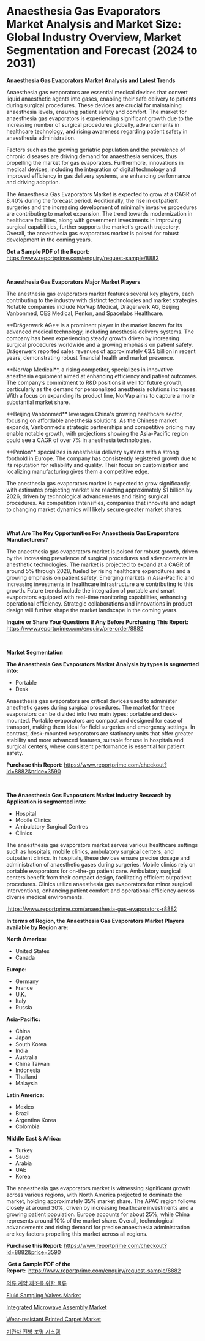<p><h1>Anaesthesia Gas Evaporators Market Analysis and Market Size: Global Industry Overview, Market Segmentation and Forecast (2024 to 2031)</h1></p><p><strong>Anaesthesia Gas Evaporators Market Analysis and Latest Trends</strong></p>
<p><p>Anaesthesia gas evaporators are essential medical devices that convert liquid anaesthetic agents into gases, enabling their safe delivery to patients during surgical procedures. These devices are crucial for maintaining anaesthesia levels, ensuring patient safety and comfort. The market for anaesthesia gas evaporators is experiencing significant growth due to the increasing number of surgical procedures globally, advancements in healthcare technology, and rising awareness regarding patient safety in anaesthesia administration.</p><p>Factors such as the growing geriatric population and the prevalence of chronic diseases are driving demand for anaesthesia services, thus propelling the market for gas evaporators. Furthermore, innovations in medical devices, including the integration of digital technology and improved efficiency in gas delivery systems, are enhancing performance and driving adoption.</p><p>The Anaesthesia Gas Evaporators Market is expected to grow at a CAGR of 8.40% during the forecast period. Additionally, the rise in outpatient surgeries and the increasing development of minimally invasive procedures are contributing to market expansion. The trend towards modernization in healthcare facilities, along with government investments in improving surgical capabilities, further supports the market's growth trajectory. Overall, the anaesthesia gas evaporators market is poised for robust development in the coming years.</p></p>
<p><strong>Get a Sample PDF of the Report:&nbsp;</strong> <a href="https://www.reportprime.com/enquiry/request-sample/8882">https://www.reportprime.com/enquiry/request-sample/8882</a></p>
<p>&nbsp;</p>
<p><strong>Anaesthesia Gas Evaporators Major Market Players</strong></p>
<p><p>The anesthesia gas evaporators market features several key players, each contributing to the industry with distinct technologies and market strategies. Notable companies include NorVap Medical, Drägerwerk AG, Beijing Vanbonmed, OES Medical, Penlon, and Spacelabs Healthcare.</p><p>**Drägerwerk AG** is a prominent player in the market known for its advanced medical technology, including anesthesia delivery systems. The company has been experiencing steady growth driven by increasing surgical procedures worldwide and a growing emphasis on patient safety. Drägerwerk reported sales revenues of approximately €3.5 billion in recent years, demonstrating robust financial health and market presence.</p><p>**NorVap Medical**, a rising competitor, specializes in innovative anesthesia equipment aimed at enhancing efficiency and patient outcomes. The company’s commitment to R&D positions it well for future growth, particularly as the demand for personalized anesthesia solutions increases. With a focus on expanding its product line, NorVap aims to capture a more substantial market share.</p><p>**Beijing Vanbonmed** leverages China's growing healthcare sector, focusing on affordable anesthesia solutions. As the Chinese market expands, Vanbonmed’s strategic partnerships and competitive pricing may enable notable growth, with projections showing the Asia-Pacific region could see a CAGR of over 7% in anesthesia technologies.</p><p>**Penlon** specializes in anesthesia delivery systems with a strong foothold in Europe. The company has consistently registered growth due to its reputation for reliability and quality. Their focus on customization and localizing manufacturing gives them a competitive edge.</p><p>The anesthesia gas evaporators market is expected to grow significantly, with estimates projecting market size reaching approximately $1 billion by 2026, driven by technological advancements and rising surgical procedures. As competition intensifies, companies that innovate and adapt to changing market dynamics will likely secure greater market shares.</p></p>
<p>&nbsp;</p>
<p><strong>What Are The Key Opportunities For Anaesthesia Gas Evaporators Manufacturers?</strong></p>
<p><p>The anaesthesia gas evaporators market is poised for robust growth, driven by the increasing prevalence of surgical procedures and advancements in anesthetic technologies. The market is projected to expand at a CAGR of around 5% through 2028, fueled by rising healthcare expenditures and a growing emphasis on patient safety. Emerging markets in Asia-Pacific and increasing investments in healthcare infrastructure are contributing to this growth. Future trends include the integration of portable and smart evaporators equipped with real-time monitoring capabilities, enhancing operational efficiency. Strategic collaborations and innovations in product design will further shape the market landscape in the coming years.</p></p>
<p><strong>Inquire or Share Your Questions If Any Before Purchasing This Report:</strong> <a href="https://www.reportprime.com/enquiry/pre-order/8882">https://www.reportprime.com/enquiry/pre-order/8882</a></p>
<p>&nbsp;</p>
<p><strong>Market Segmentation</strong></p>
<p><strong>The Anaesthesia Gas Evaporators Market Analysis by types is segmented into:</strong></p>
<p><ul><li>Portable</li><li>Desk</li></ul></p>
<p><p>Anaesthesia gas evaporators are critical devices used to administer anesthetic gases during surgical procedures. The market for these evaporators can be divided into two main types: portable and desk-mounted. Portable evaporators are compact and designed for ease of transport, making them ideal for field surgeries and emergency settings. In contrast, desk-mounted evaporators are stationary units that offer greater stability and more advanced features, suitable for use in hospitals and surgical centers, where consistent performance is essential for patient safety.</p></p>
<p><strong>Purchase this Report:&nbsp;</strong><a href="https://www.reportprime.com/checkout?id=8882&price=3590">https://www.reportprime.com/checkout?id=8882&price=3590</a></p>
<p>&nbsp;</p>
<p><strong>The Anaesthesia Gas Evaporators Market Industry Research by Application is segmented into:</strong></p>
<p><ul><li>Hospital</li><li>Mobile Clinics</li><li>Ambulatory Surgical Centres</li><li>Clinics</li></ul></p>
<p><p>The anaesthesia gas evaporators market serves various healthcare settings such as hospitals, mobile clinics, ambulatory surgical centers, and outpatient clinics. In hospitals, these devices ensure precise dosage and administration of anaesthetic gases during surgeries. Mobile clinics rely on portable evaporators for on-the-go patient care. Ambulatory surgical centers benefit from their compact design, facilitating efficient outpatient procedures. Clinics utilize anaesthesia gas evaporators for minor surgical interventions, enhancing patient comfort and operational efficiency across diverse medical environments.</p></p>
<p><a href="https://www.reportprime.com/anaesthesia-gas-evaporators-r8882">&nbsp;https://www.reportprime.com/anaesthesia-gas-evaporators-r8882</a></p>
<p><strong>In terms of Region, the Anaesthesia Gas Evaporators Market Players available by Region are:</strong></p>
<p>
    <p> <strong> North America: </strong>
        <ul>
            <li>United States</li>
            <li>Canada</li>
        </ul>
        </p> 
    <p> <strong> Europe: </strong>
        <ul>
            <li>Germany</li>
            <li>France</li>
            <li>U.K.</li>
            <li>Italy</li>
            <li>Russia</li>
        </ul>
        </p> 
    <p> <strong> Asia-Pacific: </strong>
        <ul>
            <li>China</li>
            <li>Japan</li>
            <li>South Korea</li>
            <li>India</li>
            <li>Australia</li>
            <li>China Taiwan</li>
            <li>Indonesia</li>
            <li>Thailand</li>
            <li>Malaysia</li>
        </ul>
        </p> 
    <p> <strong> Latin America: </strong>
        <ul>
            <li>Mexico</li>
            <li>Brazil</li>
            <li>Argentina Korea</li>
            <li>Colombia</li>
        </ul>
        </p> 
    <p> <strong> Middle East & Africa: </strong>
        <ul>
            <li>Turkey</li>
            <li>Saudi</li>
            <li>Arabia</li>
            <li>UAE</li>
            <li>Korea</li>
        </ul>
    </p>
    </p>
<p><p>The anaesthesia gas evaporators market is witnessing significant growth across various regions, with North America projected to dominate the market, holding approximately 35% market share. The APAC region follows closely at around 30%, driven by increasing healthcare investments and a growing patient population. Europe accounts for about 25%, while China represents around 10% of the market share. Overall, technological advancements and rising demand for precise anaesthesia administration are key factors propelling this market across all regions.</p></p>
<p><strong>Purchase this Report: </strong><a href="https://www.reportprime.com/checkout?id=8882&price=3590">https://www.reportprime.com/checkout?id=8882&price=3590</a></p>
<p>&nbsp;<strong>Get a Sample PDF of the Report:&nbsp;&nbsp;</strong><a href="https://www.reportprime.com/enquiry/request-sample/8882">https://www.reportprime.com/enquiry/request-sample/8882</a></p>
<p><strong></strong></p>
<p><p><a href="https://medium.com/@feliciasummers98/%EC%84%B8%EA%B3%84-logistics-for-apparel-contract-manufacturing-market-%EC%9D%80-2024%EC%97%90%EC%84%9C-2031%EB%A1%9C-%EC%97%B0%ED%8F%89%EA%B7%A0-%EC%A6%9D%EA%B0%80%EC%9C%A8%EC%9D%84-%EB%B3%B4%EC%9D%BC-%EA%B2%83%EC%9C%BC%EB%A1%9C-%EC%98%88%EC%83%81%EB%90%A9%EB%8B%88%EB%8B%A4-e2ec85cdd4aa">의류 계약 제조를 위한 물류</a></p><p><a href="https://issuu.com/reportprime-2/docs/fluid-sampling-valves-market-size-2_3dd69e62e982f0">Fluid Sampling Valves Market</a></p><p><a href="https://www.linkedin.com/pulse/integrated-microwave-assembly-market-size-growing-cagr-dpnpe?trackingId=CAukbap4RiqViuXhX2NPzw%3D%3D">Integrated Microwave Assembly Market</a></p><p><a href="https://medium.com/@reportprime01/what-is-wear-resistant-printed-carpet-market-311a01c7355d">Wear-resistant Printed Carpet Market</a></p><p><a href="https://medium.com/@feliciasummers98/locomotive-front-lighting-system-market-%EC%9D%98-%EA%B8%80%EB%A1%9C%EB%B2%8C-%EC%8B%9C%EC%9E%A5-%EA%B0%9C%EC%9A%94%EB%8A%94-%EC%A0%84-%EC%84%B8%EA%B3%84-%EB%B0%8F-%EC%A3%BC%EC%9A%94-%EC%8B%9C%EC%9E%A5%EC%9D%98-%EC%82%B0%EC%97%85%EC%97%90-%EC%98%81%ED%96%A5%EC%9D%84-%EB%AF%B8%EC%B9%98%EB%8A%94-%EC%A3%BC%EC%9A%94-%ED%8A%B8%EB%A0%8C%EB%93%9C%EC%97%90-%EB%8C%80%ED%95%9C-%EB%8F%85%ED%8A%B9%ED%95%9C-%EA%B4%80%EC%A0%90%EC%9D%84-1a673d869a9b">기관차 전방 조명 시스템</a></p></p>